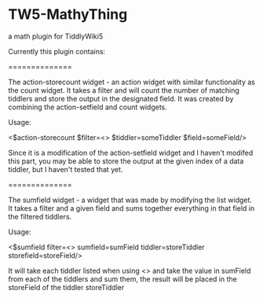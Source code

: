 TW5-MathyThing
==============

a math plugin for TiddlyWiki5

Currently this plugin contains:

==============

The action-storecount widget - an action widget with similar functionality as the count widget. It takes a filter and will count the number of matching tiddlers and store the output in the designated field. It was created by combining the action-setfield and count widgets.

Usage:

<$action-storecount $filter=<<someFilter>> $tiddler=someTiddler $field=someField/>

Since it is a modification of the action-setfield widget and I haven't modifed this part, you may be able to store the output at the given index of a data tiddler, but I haven't tested that yet.

==============

The sumfield widget - a widget that was made by modifying the list widget. It takes a filter and a given field and sums together everything in that field in the filtered tiddlers.

Usage:

<$sumfield filter=<<someFilter>> sumfield=sumField tiddler=storeTiddler storefield=storeField/>

It will take each tiddler listed when using <<someFilter>> and take the value in sumField from each of the tiddlers and sum them, the result will be placed in the storeField of the tiddler storeTiddler